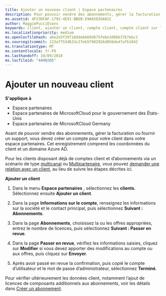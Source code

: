 ```yaml
---
title: Ajouter un nouveau client | Espace partenaires
description: Pour pouvoir vendre des abonnements, gérer la facturation ou fournir un support, vous devez créer un enregistrement de votre client dans l’Espace partenaires. Cet enregistrement comprend ses coordonnées et un domaine Azure AD.
ms.assetid: 4F53DFAF-1792-4E91-BBEB-E9A65026A81C
author: MaggiePucciEvans
keywords: client, ajouter un client, compte client, compte client sur l'Espace partenaires, clients, ajouter des clients, créer un compte client
ms.localizationpriority: medium
ms.openlocfilehash: abe2e5f39718ddebb69d875febe3d06637b7ebc2
ms.sourcegitcommit: 123a7f53d633c27eb5f982926d856de47afb1042
ms.translationtype: MT
ms.contentlocale: fr-FR
ms.lasthandoff: 10/09/2018
ms.locfileid: "4490205"
---
```

# <a name="add-a-new-customer"></a>Ajouter un nouveau client

**S'applique à**

-  Espace partenaires
-  Espace partenaires de MicrosoftCloud pour le gouvernement des États-Unis
-  Espace partenaires de MicrosoftCloud Germany


Avant de pouvoir vendre des abonnements, gérer la facturation ou fournir un support, vous devez créer un compte pour votre client dans votre espace partenaires. Cet enregistrement comprend les coordonnées du client et un domaine Azure&nbsp;AD.

Pour les clients disposant déjà de comptes client et d’abonnements via un scénario de type [multicanal](multichannel.md) ou [Multipartenaire](multipartner.md), vous pouvez [demander une relation avec un client](request-a-relationship-with-a-customer.md), au lieu de suivre les étapes décrites ici.

**Ajouter un client**

1.  Dans le menu **Espace partenaires** , sélectionnez les **clients**. Sélectionnez ensuite **Ajouter un client**.

2.  Dans la page **Informations sur le compte**, renseignez les informations sur la société et le contact principal, puis sélectionnez **Suivant&nbsp;: Abonnements**.

3.  Dans la page **Abonnements**, choisissez la ou les offres appropriées, entrez le nombre de licences, puis sélectionnez **Suivant&nbsp;: Passer en revue**.

4.  Dans la page **Passer en revue**, vérifiez les informations saisies, cliquez sur **Modifier** si vous devez apporter des modifications au compte ou aux offres, puis cliquez sur **Envoyer**.

5.  Après avoir passé en revue la confirmation, puis copié le compte d’utilisateur et le mot de passe d’administrateur, sélectionnez **Terminé**.

Pour vérifier ultérieurement les données client, notamment l’ajout de licences de composants additionnels aux abonnements, voir les détails dans [Créer un abonnement](create-a-new-subscription.md).

 

 



